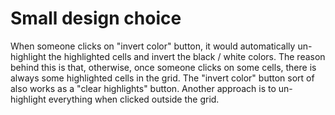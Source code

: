 # Small design choice
When someone clicks on "invert color" button, it would automatically un-highlight the highlighted cells and invert the black / white colors. The reason behind this is that, otherwise, once someone clicks on some cells, there is always some highlighted cells in the grid. The "invert color" button sort of also works as a "clear highlights" button. Another approach is to un-highlight everything when clicked outside the grid.
